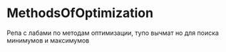 # MethodsOfOptimization
Репа с лабами по методам оптимизации, тупо вычмат но для поиска минимумов и максимумов
